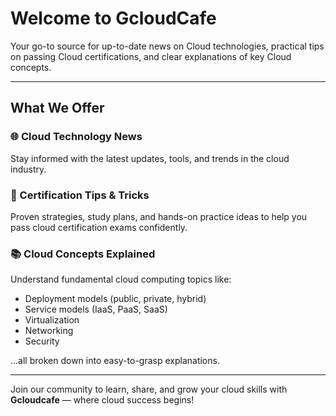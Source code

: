 # Welcome to GcloudCafe

Your go-to source for up-to-date news on Cloud technologies, practical tips on passing Cloud certifications, and clear explanations of key Cloud concepts.

---

## What We Offer

### 🌐 Cloud Technology News  
Stay informed with the latest updates, tools, and trends in the cloud industry.

### 🎯 Certification Tips & Tricks  
Proven strategies, study plans, and hands-on practice ideas to help you pass cloud certification exams confidently.

### 📚 Cloud Concepts Explained  
Understand fundamental cloud computing topics like:
- Deployment models (public, private, hybrid)
- Service models (IaaS, PaaS, SaaS)
- Virtualization
- Networking
- Security

...all broken down into easy-to-grasp explanations.

---

Join our community to learn, share, and grow your cloud skills with **Gcloudcafe** — where cloud success begins!
